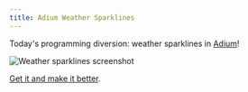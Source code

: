 ```yaml
---
title: Adium Weather Sparklines
---
```


Today's programming diversion: weather sparklines in [Adium](http://adium.im/)!

![Weather sparklines screenshot]({{site.baseurl}}/post-uploads/wxsparklinesscreenshot.png)

[Get it and make it better](https://github.com/Noleli/Adium-Weather-Sparklines).